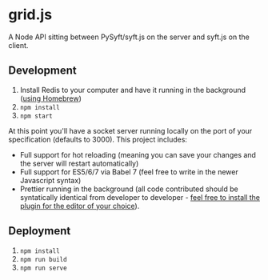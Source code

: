# grid.js

A Node API sitting between PySyft/syft.js on the server and syft.js on the client.

## Development

1. Install Redis to your computer and have it running in the background ([using Homebrew](https://gist.github.com/tomysmile/1b8a321e7c58499ef9f9441b2faa0aa8))
1. `npm install`
1. `npm start`

At this point you'll have a socket server running locally on the port of your specification (defaults to 3000). This project includes:

- Full support for hot reloading (meaning you can save your changes and the server will restart automatically)
- Full support for ES5/6/7 via Babel 7 (feel free to write in the newer Javascript syntax)
- Prettier running in the background (all code contributed should be syntatically identical from developer to developer - [feel free to install the plugin for the editor of your choice](https://prettier.io/)).

## Deployment

1. `npm install`
2. `npm run build`
3. `npm run serve`
